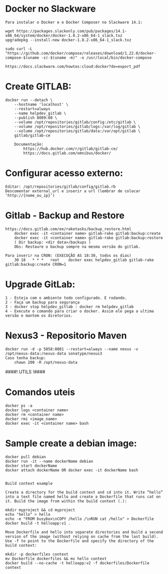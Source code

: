 # Docker no Slackware

	Para instalar o Docker e o Docker Composer no Slackware 14.1:

	wget https://packages.slackonly.com/pub/packages/14.1-x86_64/system/docker/docker-1.8.2-x86_64-1_slack.txz
	upgradepkg --install-new docker-1.8.2-x86_64-1_slack.txz

	sudo curl -L "https://github.com/docker/compose/releases/download/1.22.0/docker-compose-$(uname -s)-$(uname -m)" -o /usr/local/bin/docker-compose

	https://docs.slackware.com/howtos:cloud:docker?do=export_pdf

# Create GITLAB:
	docker run --detach \
	    --hostname 'localhost' \
	    --restart=always
	    --name helpdev_gitlab \
	    --publish 8089:80 \
	    --volume /opt/repositories/gitlab/config:/etc/gitlab \
	    --volume /opt/repositories/gitlab/logs:/var/log/gitlab \
	    --volume /opt/repositories/gitlab/data:/var/opt/gitlab \
	    gitlab/gitlab-ce

	    Documentação:
			https://hub.docker.com/r/gitlab/gitlab-ce/
			https://docs.gitlab.com/omnibus/docker/

# Configurar acesso externo:
	Editar: /opt/repositories/gitlab/config/gitlab.rb
	Descomentar external_url e inserir a url (lembrar de colocar 'http://{nome_ou_ip}')

# Gitlab - Backup and Restore
	https://docs.gitlab.com/ee/raketasks/backup_restore.html
		docker exec -it <container name> gitlab-rake gitlab:backup:create
		docker exec -it <container name> gitlab-rake gitlab:backup:restore
		( Dir backup: <dir data>/backups )
		Obs: Restaure o backup sempre na mesma versão do gitlab.

	Para inserir na CRON: (EXECUÇÃO AS 18:30, todos os dias)
		30 18   * * *   root    docker exec helpdev_gitlab gitlab-rake gitlab:backup:create CRON=1

# Upgrade GitLab:
	1 - Esteja com o ambiente todo configurado. E rodando.
	2 - Faça um backup para segurança
	3 - docker stop helpdev_gitlab : docker rm helpdev_gitlab
	4 - Execute o comando para criar o docker. Assim ele pega a ultima versão e mantem os diretorios.


# Nexus3 - Repositorio Maven
	docker run -d -p 5858:8081 --restart=always --name nexus -v /opt/nexus-data:/nexus-data sonatype/nexus3
	Caso tenha backup:
		chown 200 -R /opt/nexus-data

####! UTILS !####

# Comandos uteis
	docker ps -a
	docker logs <container name>
	docker rm <container name>
	docker rmi <image_name>
	docker exec -it <container name> bash

# Sample create a debian image:
	docker pull debian
	docker run -it --name dockerName debian
	docker start dockerName
	docker attach dockerName OR docker exec -it dockerName bash


    Build context example

    Create a directory for the build context and cd into it. Write “hello” into a text file named hello and create a Dockerfile that runs cat on it. Build the image from within the build context (.):

    mkdir myproject && cd myproject
    echo "hello" > hello
    echo -e "FROM busybox\nCOPY /hello /\nRUN cat /hello" > Dockerfile
    docker build -t helloapp:v1 .

    Move Dockerfile and hello into separate directories and build a second version of the image (without relying on cache from the last build). Use -f to point to the Dockerfile and specify the directory of the build context:

    mkdir -p dockerfiles context
    mv Dockerfile dockerfiles && mv hello context
    docker build --no-cache -t helloapp:v2 -f dockerfiles/Dockerfile context
